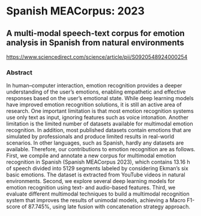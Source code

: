 # Spanish MEACorpus: 2023
## A multi-modal speech-text corpus for emotion analysis in Spanish from natural environments
https://www.sciencedirect.com/science/article/pii/S0920548924000254

### Abstract
In human–computer interaction, emotion recognition provides a deeper understanding of the user’s emotions, enabling empathetic and effective responses based on the user’s emotional state. While deep learning models have improved emotion recognition solutions, it is still an active area of research. One important limitation is that most emotion recognition systems use only text as input, ignoring features such as voice intonation. Another limitation is the limited number of datasets available for multimodal emotion recognition. In addition, most published datasets contain emotions that are simulated by professionals and produce limited results in real-world scenarios. In other languages, such as Spanish, hardly any datasets are available. Therefore, our contributions to emotion recognition are as follows. First, we compile and annotate a new corpus for multimodal emotion recognition in Spanish (Spanish MEACorpus 2023), which contains 13.16 h of speech divided into 5129 segments labeled by considering Ekman’s six basic emotions. The dataset is extracted from YouTube videos in natural environments. Second, we explore several deep learning models for emotion recognition using text- and audio-based features. Third, we evaluate different multimodal techniques to build a multimodal recognition system that improves the results of unimodal models, achieving a Macro F1-score of 87.745%, using late fusion with concatenation strategy approach.
